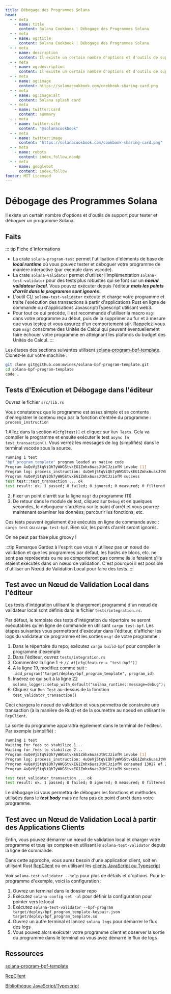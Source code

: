 ```yaml
---
title: Débogage des Programmes Solana
head:
  - - meta
    - name: title
      content: Solana Cookbook | Débogage des Programmes Solana
  - - meta
    - name: og:title
      content: Solana Cookbook | Débogage des Programmes Solana
  - - meta
    - name: description
      content: Il existe un certain nombre d'options et d'outils de support pour tester et déboguer un programme BPF Solana.
  - - meta
    - name: og:description
      content: Il existe un certain nombre d'options et d'outils de support pour tester et déboguer un programme BPF Solana.
  - - meta
    - name: og:image
      content: https://solanacookbook.com/cookbook-sharing-card.png
  - - meta
    - name: og:image:alt
      content: Solana splash card
  - - meta
    - name: twitter:card
      content: summary
  - - meta
    - name: twitter:site
      content: "@solanacookbook"
  - - meta
    - name: twitter:image
      content: "https://solanacookbook.com/cookbook-sharing-card.png"
  - - meta
    - name: robots
      content: index,follow,noodp
  - - meta
    - name: googlebot
      content: index,follow
footer: MIT Licensed
---
```


# Débogage des Programmes Solana

Il existe un certain nombre d'options et d'outils de support pour tester et déboguer un programme Solana.

## Faits

::: tip Fiche d'Informations
- La crate `solana-program-test` permet l'utilisation d'éléments de base de **_local runtime_** où vous pouvez tester et déboguer votre programme de manière interactive (par exemple dans vscode).
- La crate `solana-validator` permet d'utiliser l'implémentation `solana-test-validator` pour des tests plus robustes qui se font sur un **_noeud validateur local_**. Vous pouvez exécuter depuis l'éditeur **_mais les points d'arrêt dans le programme sont ignorés_**.
- L'outil CLI `solana-test-validator` exécute et charge votre programme et traite l'exécution des transactions à partir d'applications Rust en ligne de commande ou d'applications Javascript/Typescript utilisant web3.
- Pour tout ce qui précède, il est recommandé d'utiliser la macro `msg!` dans votre programme au début, puis de la supprimer au fur et à mesure que vous testez et vous assurez d'un comportement sûr. Rappelez-vous que `msg!` consomme des Unités de Calcul qui peuvent éventuellement faire échouer votre programme en atteignant les plafonds du budget des Unités de Calcul.
:::

Les étapes des sections suivantes utilisent [solana-program-bpf-template](#resources). Clonez-le sur votre machine :
```bash
git clone git@github.com:mvines/solana-bpf-program-template.git
cd solana-bpf-program-template
code .
```
## Tests d'Exécution et Débogage dans l'éditeur

Ouvrez le fichier `src/lib.rs`

Vous constaterez que le programme est assez simple et se contente d'enregistrer le contenu reçu par la fonction d'entrée du programme : `process_instruction`

1.Allez dans la section `#[cfg(test)]` et cliquez sur `Run Tests`. Cela va compiler le programme et ensuite exécuter le test  `async fn test_transaction()`. Vous verrez les messages de log (simplifiés) dans le terminal vscode sous la source.
```bash
running 1 test
"bpf_program_template" program loaded as native code
Program 4uQeVj5tqViQh7yWWGStvkEG1Zmhx6uasJtWCJziofM invoke [1]
Program log: process_instruction: 4uQeVj5tqViQh7yWWGStvkEG1Zmhx6uasJtWCJziofM: 1 accounts, data=[1, 2, 3]
Program 4uQeVj5tqViQh7yWWGStvkEG1Zmhx6uasJtWCJziofM success
test test::test_transaction ... ok
test result: ok. 1 passed; 0 failed; 0 ignored; 0 measured; 0 filtered out; finished in 33.41s
```
2. Fixer un point d'arrêt sur la ligne `msg!` du programme (11)
3. De retour dans le module de test, cliquez sur `Debug` et en quelques secondes, le débogueur s'arrêtera sur le point d'arrêt et vous pourrez maintenant examiner les données, parcourir les fonctions, etc.

Ces tests peuvent également être exécutés en ligne de commande avec : `cargo test` ou `cargo test-bpf`. Bien sûr, les points d'arrêt seront ignorés.

On ne peut pas faire plus groovy !

:::tip Remarque
Gardez à l'esprit que vous n'utilisez pas un nœud de validation et que les programmes par défaut, les hashs de blocs, etc. ne sont pas représentés ou ne se comporteront pas comme ils le feraient s'ils étaient exécutés dans un nœud de validation. C'est pourquoi il est possible d'utiliser un Nœud de Validation Local pour faire des tests.
:::


## Test avec un Nœud de Validation Local dans l'éditeur

Les tests d'intégration utilisant le chargement programmé d'un nœud de validateur local sont définis dans le fichier `tests/integration.rs`.

Par défaut, le template des tests d'intégration du répertoire ne seront exécutables qu'en ligne de commande en utilisant `cargo test-bpf`. Les étapes suivantes vous permettront d'exécuter dans l'éditeur, d'afficher les logs du validateur de programme et les sorties `msg!` de votre programme :

1. Dans le répertoire du repo, exécutez `cargo build-bpf` pour compiler le programme d'exemple
2. Dans l'éditeur, ouvrez `tests/integration.rs`
3. Commentez la ligne 1 -> `// #![cfg(feature = "test-bpf")]`
4. A la ligne 19, modifiez comme suit : `.add_program("target/deploy/bpf_program_template", program_id)`
5. Insérez ce qui suit à la ligne 22 `solana_logger::setup_with_default("solana_runtime::message=debug");`
6. Cliquez sur `Run Test` au-dessus de la fonction `test_validator_transaction()`

Ceci chargera le noeud de validation et vous permettra de construire une transaction (à la manière de Rust) et de la soumettre au noeud en utilisant le `RcpClient`.

La sortie du programme apparaîtra également dans le terminal de l'éditeur. Par exemple (simplifié) :
```bash
running 1 test
Waiting for fees to stabilize 1...
Waiting for fees to stabilize 2...
Program 4uQeVj5tqViQh7yWWGStvkEG1Zmhx6uasJtWCJziofM invoke [1]
Program log: process_instruction: 4uQeVj5tqViQh7yWWGStvkEG1Zmhx6uasJtWCJziofM: 1 accounts, data=[1, 2, 3]
Program 4uQeVj5tqViQh7yWWGStvkEG1Zmhx6uasJtWCJziofM consumed 13027 of 200000 compute units
Program 4uQeVj5tqViQh7yWWGStvkEG1Zmhx6uasJtWCJziofM success

test test_validator_transaction ... ok
test result: ok. 1 passed; 0 failed; 0 ignored; 0 measured; 0 filtered out; finished in 6.40s
```
Le débogage ici vous permettra de déboguer les fonctions et méthodes utilisées dans le **_test body_** mais ne fera pas de point d'arrêt dans votre programme.

## Test avec un Nœud de Validation Local à partir des Applications Clients
Enfin, vous pouvez démarrer un nœud de validation local et charger votre programme et tous les comptes en utilisant le `solana-test-validator` depuis la ligne de commande.

Dans cette approche, vous aurez besoin d'une application client, soit en utilisant Rust [RcpClient](#resources) ou en utilisant les [clients JavaScript ou Typescript](#resources)

Voir `solana-test-validator --help` pour plus de détails et d'options. Pour le programme d'exemple, voici la configuration :
1. Ouvrez un terminal dans le dossier repo
2. Exécutez `solana config set -ul` pour définir la configuration pour pointer vers le local
3. Exécutez `solana-test-validator --bpf-program target/deploy/bpf_program_template-keypair.json target/deploy/bpf_program_template.so`
4. Ouvrez un autre terminal et lancez `solana logs` pour démarrer le flux des logs
5. Vous pouvez alors exécuter votre programme client et observer la sortie du programme dans le terminal où vous avez démarré le flux de logs

## Ressources
[solana-program-bpf-template](https://github.com/mvines/solana-bpf-program-template)

[RcpClient](https://docs.rs/solana-client/latest/solana_client/rpc_client/struct.RpcClient.html)

[Bibliothèque JavaScript/Typescript](https://solana-labs.github.io/solana-web3.js/)
